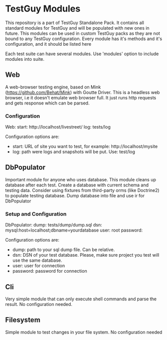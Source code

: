 # TestGuy Modules

This repository is a part of TestGuy Standalone Pack. It contains all standard modules for TestGuy and will be populated with new ones in future.
This modules can be used in custom TestGuy packs as they are not bound to any TestGuy configuration.
Every module has it's methods and it's configuration, and it should be listed here

Each test suite can have several modules.
Use 'modules' option to include modules into suite.

## Web

A web-browser testing engine, based on Mink (https://github.com/Behat/Mink) with Goutte Driver.
This is a headless web browser, i.e it doesn't emulate web browser full. It just runs http requests and gets response which can be parsed.

### Configuration
  
  Web:
    start: http://localhost/livestreet/
    log: tests/log

Configuration options are:
* start: URL of site you want to test, for example: http://localhost/mysite
* log: path were logs and snapshots will be put. Use: test/log


## DbPopulator
Important module for anyone who uses database. This module cleans up database after each test.
Create a database with current schema and testing data. Consider using fixtures from third-party orms (like Doctrine2) to populate testing database.
Dump database into file and use ir for DbPopulator

### Setup and Configuration
 
  DbPopulator:
    dump: tests/dump/dump.sql
    dsn: mysql:host=localhost;dbname=yourdatabase
    user: root
    password: 

Configuration options are:

* dump: path to your sql dump file. Can be relative.
* dsn: DSN of your test database. Please, make sure project you test will use the same database.
* user: user for connection
* password: password for connection


## Cli
Very simple module that can only execute shell commands and parse the result.
No configuration needed.

## Filesystem
Simple module to test changes in your file system. 
No configuration needed